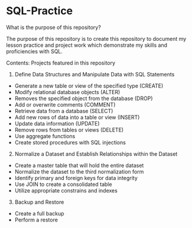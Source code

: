 # SQL-Practice

What is the purpose of this repository?

The purpose of this repository is to create this repository to document my lesson practice and project work which demonstrate my skills and proficiencies with SQL.

Contents: Projects featured in this repository

1. Define Data Structures and Manipulate Data with SQL Statements
* Generate a new table or view of the specified type (CREATE)
* Modify relational database objects (ALTER)
* Removes the specified object from the database (DROP)
* Add or overwrite comments (COMMENT)
* Retrieve data from a database (SELECT)
* Add new rows of data into a table or view (INSERT)
* Update data information (UPDATE)
* Remove rows from tables or views (DELETE)
* Use aggregate functions
* Create stored procedures with SQL injections


2. Normalize a Dataset and Establish Relationships within the Dataset
*	Create a master table that will hold the entire dataset
*	Normalize the dataset to the third normalization form
*	Identify primary and foreign keys for data integrity
*	Use JOIN to create a consolidated table
*	Utilize appropriate constrains and indexes

3. Backup and Restore
*	Create a full backup
*	Perform a restore
